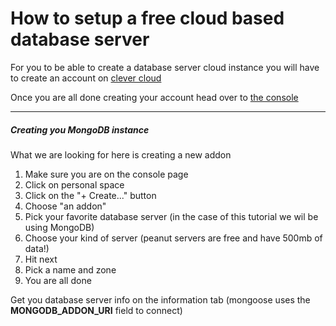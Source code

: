 # How to setup a free cloud based database server

For you to be able to create a database server cloud instance you will have to create an account on [clever cloud](https://clever-cloud.com/)

Once you are all done creating your account head over to [the console](https://console.clever-cloud.com/)

---

##### Creating you MongoDB instance

What we are looking for here is creating a new addon

1. Make sure you are on the console page
2. Click on personal space
3. Click on the "+ Create..." button
4. Choose "an addon"
5. Pick your favorite database server (in the case of this tutorial we wil be using MongoDB)
6. Choose your kind of server (peanut servers are free and have 500mb of data!)
7. Hit next
8. Pick a name and zone
9. You are all done

Get you database server info on the information tab (mongoose uses the **MONGODB_ADDON_URI** field to connect)